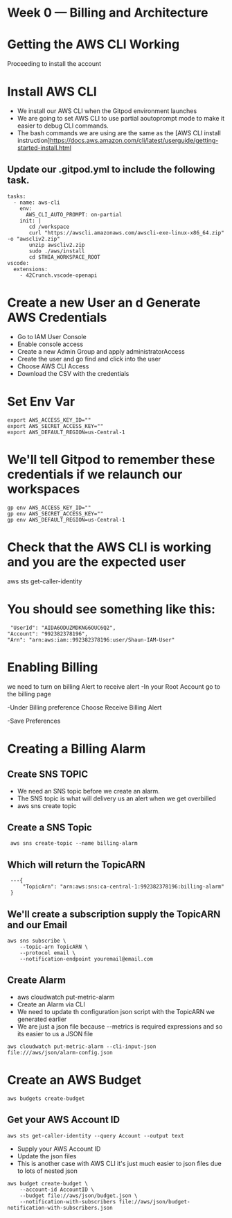 # Week 0 — Billing and Architecture

# Getting the AWS CLI Working
Proceeding to install the account

# Install AWS CLI

 * We install our AWS CLI when the Gitpod environment launches
 * We are going to set AWS CLI to use partial aoutoprompt mode to make it easier to debug CLI commands.
 * The bash commands we are using are the same as the [AWS CLI install instruction]https://docs.aws.amazon.com/cli/latest/userguide/getting-started-install.html

 ## Update our .gitpod.yml to include the following task.
 
    tasks:
      - name: aws-cli
        env:
          AWS_CLI_AUTO_PROMPT: on-partial
        init: |
           cd /workspace
           curl "https://awscli.amazonaws.com/awscli-exe-linux-x86_64.zip" -o "awscliv2.zip"
           unzip awscliv2.zip
           sudo ./aws/install
           cd $THIA_WORKSPACE_ROOT
    vscode:
      extensions:
        - 42Crunch.vscode-openapi


# Create a new User an d Generate AWS Credentials

 * Go to IAM User Console
 * Enable console access
 * Create a new Admin Group and apply administratorAccess
 * Create the user and go find and click into the user
 * Choose AWS CLI Access
 * Download the CSV with the credentials 


 # Set Env Var


    export AWS_ACCESS_KEY_ID=""
    export AWS_SECRET_ACCESS_KEY=""
    export AWS_DEFAULT_REGION=us-Central-1



# We'll tell Gitpod to remember these credentials if we relaunch our workspaces


    gp env AWS_ACCESS_KEY_ID=""
    gp env AWS_SECRET_ACCESS_KEY=""
    gp env AWS_DEFAULT_REGION=us-Central-1


# Check that the AWS CLI is working and you are the expected user

   aws sts get-caller-identity

# You should see something like this:

     "UserId": "AIDA6ODUZMDKNG6OUC6Q2",
    "Account": "992382378196",
    "Arn": "arn:aws:iam::992382378196:user/Shaun-IAM-User"


# Enabling Billing
we need to turn on billing Alert to receive alert
 -In your Root Account go to the billing page

 -Under Billing preference Choose Receive Billing Alert

 -Save Preferences

 # Creating a Billing Alarm

  ## Create SNS TOPIC
  * We need an SNS topic before we create an alarm.
  * The SNS topic is what will delivery us an alert when we get overbilled
  * aws sns create topic

  ## Create a SNS Topic
     aws sns create-topic --name billing-alarm
  
  ## Which will return the TopicARN

     ---{
         "TopicArn": "arn:aws:sns:ca-central-1:992382378196:billing-alarm"
     }

   ## We'll create a subscription supply the TopicARN and our Email

    aws sns subscribe \
        --topic-arn TopicARN \
        --protocol email \
        --notification-endpoint youremail@email.com


 ## Create Alarm

   * aws cloudwatch put-metric-alarm
   * Create an Alarm via CLI
   * We need to update th configuration json script with the TopicARN we generated earlier
   * We are just a json file because --metrics is required expressions and so its easier to us a JSON file

    aws cloudwatch put-metric-alarm --cli-input-json file:///aws/json/alarm-config.json


# Create an AWS Budget
    aws budgets create-budget
 
 ## Get your AWS Account ID
    aws sts get-caller-identity --query Account --output text

   * Supply your AWS Account ID
   * Update the json files 
   * This is another case with AWS CLI it's just much easier to json files due to lots of nested json

    aws budget create-budget \
        --account-id AccountID \
        --budget file://aws/json/budget.json \
        --notification-with-subscribers file://aws/json/budget-notification-with-subscribers.json


